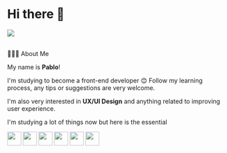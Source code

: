 # Hi there 👋

<div>
	<a href = "mailto:araujodvjs@gmail"><img loading="lazy" src="https://img.shields.io/badge/Gmail-D14836?style=for-the-badge&logo=gmail&logoColor=white" target="_blank"></a>
	<!-- 	<a href="https://" target="_blank"><img loading="lazy" src="https://img.shields.io/badge/-LinkedIn-%230077B5?style=for-the-badge&logo=linkedin&logoColor=white" target="_blank"></a>  -->
</div>
<br>

👨🏻‍💻  About Me

My name is **Pablo**! 

I'm studying to become a front-end developer :blush: Follow my learning process, any tips or suggestions are very welcome.

I'm also very interested in **UX/UI Design** and anything related to improving user experience.

I'm studying a lot of things now but here is the essential

<img src="https://cdn.jsdelivr.net/gh/devicons/devicon/icons/html5/html5-original.svg" width="32px" height="32px"/> <img src="https://cdn.jsdelivr.net/gh/devicons/devicon/icons/css3/css3-original.svg" width="32px" height="32px"/> <img src="https://cdn.jsdelivr.net/gh/devicons/devicon/icons/tailwindcss/tailwindcss-plain.svg" width="32px" height="32px"/> <img src="https://cdn.jsdelivr.net/gh/devicons/devicon/icons/javascript/javascript-original.svg" width="32px" height="32px"/> <img src="https://cdn.jsdelivr.net/gh/devicons/devicon/icons/react/react-original.svg" width="32px" height="32px"/> <img src="https://cdn.jsdelivr.net/gh/devicons/devicon/icons/git/git-original.svg" width="32px" height="32px"/>


